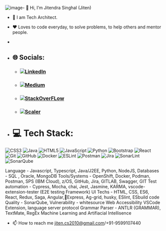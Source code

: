 ![image](https://github.com/user-attachments/assets/86e650b7-7132-4f29-8908-ae6365d9867d)- 👋 Hi, I’m Jitendra Singhal (Jiten)
- 👀 I am Tech Architect.
- :heart: Loves to code everyday, to solve problems, to help others and mentor people.
- 

- ## 🌐 Socials:
  - ### [![LinkedIn](https://img.shields.io/badge/LinkedIn-%230077B5.svg?logo=linkedin&logoColor=white)](https://www.linkedin.com/in/jitendra-singhal/) 
  - ### [![Medium](https://img.shields.io/badge/Medium-12100E?logo=medium&logoColor=white)](https://medium.com/@jiten.cs2010)
  - ### [![StackOverFLow](https://img.shields.io/badge/StackOverFLow-12100E?logo=StackOverFLow&logoColor=green)](https://stackoverflow.com/users/3459770/jiten)
  - ### [![Scaler](https://img.shields.io/badge/Scaler-4B3263?logo=Scaler&logoColor=red)](https://www.scaler.com/academy/profile/36f1ae9c6e8f/) 

- # 💻 Tech Stack:
![CSS3](https://img.shields.io/badge/css3-%231572B6.svg?style=for-the-badge&logo=css3&logoColor=white) 
![Java](https://img.shields.io/badge/java-%23ED8B00.svg?style=for-the-badge&logo=openjdk&logoColor=white) 
![HTML5](https://img.shields.io/badge/html5-%23E34F26.svg?style=for-the-badge&logo=html5&logoColor=white) 
![JavaScript](https://img.shields.io/badge/javascript-%23323330.svg?style=for-the-badge&logo=javascript&logoColor=%23F7DF1E) 
![Python](https://img.shields.io/badge/python-3670A0?style=for-the-badge&logo=python&logoColor=ffdd54) 
![Bootstrap](https://img.shields.io/badge/bootstrap-%238511FA.svg?style=for-the-badge&logo=bootstrap&logoColor=white) 
![React](https://img.shields.io/badge/react-%2320232a.svg?style=for-the-badge&logo=react&logoColor=%2361DAFB) 
![Git](https://img.shields.io/badge/git-%23F05033.svg?style=for-the-badge&logo=git&logoColor=white) 
![GitHub](https://img.shields.io/badge/github-%23121011.svg?style=for-the-badge&logo=github&logoColor=white) 
![Docker](https://img.shields.io/badge/docker-%230db7ed.svg?style=for-the-badge&logo=docker&logoColor=white) 
![ESLint](https://img.shields.io/badge/ESLint-4B3263?style=for-the-badge&logo=eslint&logoColor=white) 
![Postman](https://img.shields.io/badge/Postman-FF6C37?style=for-the-badge&logo=postman&logoColor=white) 
![Jira](https://img.shields.io/badge/jira-%230A0FFF.svg?style=for-the-badge&logo=jira&logoColor=white)
![SonarLint](https://img.shields.io/badge/SonarLint-CB2029?style=for-the-badge&logo=SONARLINT&logoColor=white) 
![SonarQube](https://img.shields.io/badge/SonarQube-black?style=for-the-badge&logo=sonarqube&logoColor=4E9BCD)


Language - Javascript, Typescript, Java/J2EE, Python, NodeJS, 
Databases - SQL , Oracle, MongoDB
Tools/Systems - OpenShift, Docker, Podman, Postman, SPS (IBM Cloud), z/OS, GitHub, Jira, GITLAB, Swagger, GIT
Test automation - Cypress, Mocha, chai, Jest, Jasmine, KARMA, vscode-extension-tester (E2E testing Framework)
UI Techs - HTML, CSS, ES6, React, Redux, Saga, Angular,Express, Ag-grid, husky, ESlint, ESbuild
code Quality - SonarQube, 
Vulnerability - whitesource
Web Accessibility 
VSCode Extension, language server protocol
Grammar Parser - ANTLR (GRAMMAR), TextMate, RegEx
Machine Learning and Artifiacial Intellisence 



- 📫 How to reach me jiten.cs2010@gmail.com/+91-9599107440
